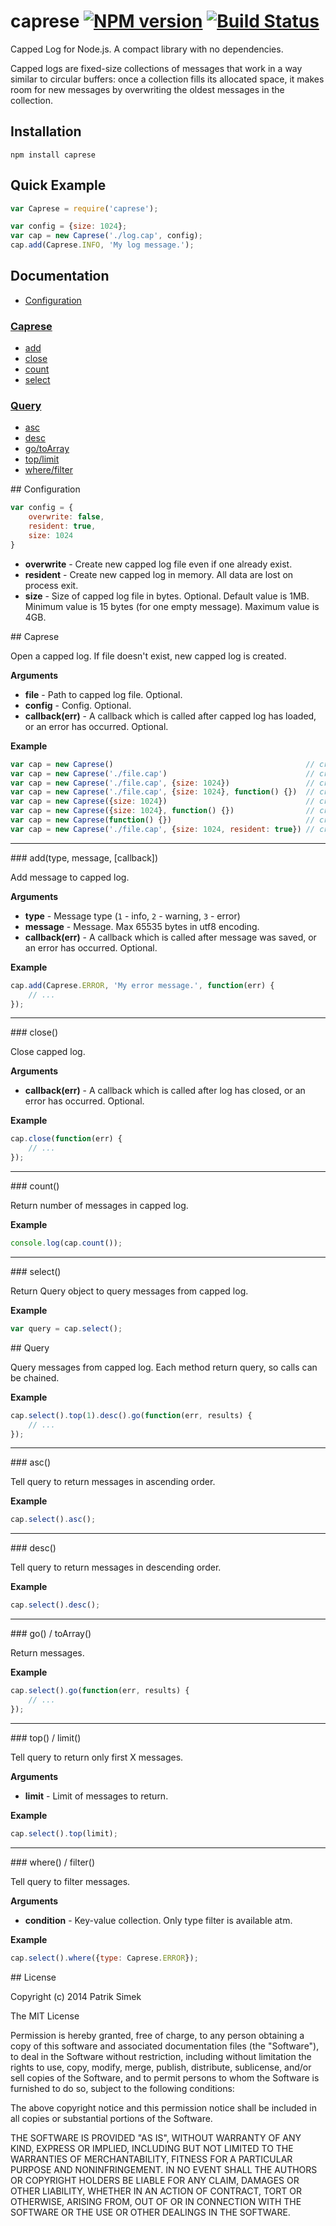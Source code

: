 # caprese [![NPM version](https://badge.fury.io/js/caprese.png)](http://badge.fury.io/js/caprese) [![Build Status](https://secure.travis-ci.org/patriksimek/caprese.png)](http://travis-ci.org/patriksimek/caprese)

Capped Log for Node.js. A compact library with no dependencies.

Capped logs are fixed-size collections of messages that work in a way similar to circular buffers: once a collection fills its allocated space, it makes room for new messages by overwriting the oldest messages in the collection.

## Installation

    npm install caprese

## Quick Example

```javascript
var Caprese = require('caprese'); 

var config = {size: 1024};
var cap = new Caprese('./log.cap', config);
cap.add(Caprese.INFO, 'My log message.');
```

## Documentation

* [Configuration](#configuration)

### [Caprese](#caprese)

* [add](#add)
* [close](#close)
* [count](#count)
* [select](#select)

### [Query](#query)

* [asc](#asc)
* [desc](#desc)
* [go/toArray](#go)
* [top/limit](#top)
* [where/filter](#where)

<a name="configuration" />
## Configuration

```javascript
var config = {
    overwrite: false,
    resident: true,
    size: 1024
}
```

- **overwrite** - Create new capped log file even if one already exist.
- **resident** - Create new capped log in memory. All data are lost on process exit.
- **size** - Size of capped log file in bytes. Optional. Default value is 1MB. Minimum value is 15 bytes (for one empty message). Maximum value is 4GB.

<a name="caprese" />
## Caprese

Open a capped log. If file doesn't exist, new capped log is created.

__Arguments__

- **file** - Path to capped log file. Optional.
- **config** - Config. Optional.
- **callback(err)** - A callback which is called after capped log has loaded, or an error has occurred. Optional.

__Example__

```javascript
var cap = new Caprese()                                           // create 1MB resident capped log
var cap = new Caprese('./file.cap')                               // create 1MB capped log
var cap = new Caprese('./file.cap', {size: 1024})                 // create 1KB capped log
var cap = new Caprese('./file.cap', {size: 1024}, function() {})  // create 1KB capped log and call a callback function
var cap = new Caprese({size: 1024})                               // create 1KB resident capped log
var cap = new Caprese({size: 1024}, function() {})                // create 1KB resident capped log and call a callback function
var cap = new Caprese(function() {})                              // create 1MB resident capped log and call a callback function
var cap = new Caprese('./file.cap', {size: 1024, resident: true}) // create 1KB resident capped log
```

---------------------------------------

<a name="add" />
### add(type, message, [callback])

Add message to capped log.

__Arguments__

- **type** - Message type (`1` - info, `2` - warning, `3` - error)
- **message** - Message. Max 65535 bytes in utf8 encoding.
- **callback(err)** - A callback which is called after message was saved, or an error has occurred. Optional.

__Example__

```javascript
cap.add(Caprese.ERROR, 'My error message.', function(err) {
    // ...
});
```

---------------------------------------

<a name="close" />
### close()

Close capped log.

__Arguments__

- **callback(err)** - A callback which is called after log has closed, or an error has occurred. Optional.

__Example__

```javascript
cap.close(function(err) {
    // ...
});
```

---------------------------------------

<a name="count" />
### count()

Return number of messages in capped log.

__Example__

```javascript
console.log(cap.count());
```

---------------------------------------

<a name="select" />
### select()

Return Query object to query messages from capped log.

__Example__

```javascript
var query = cap.select();
```

<a name="query" />
## Query

Query messages from capped log. Each method return query, so calls can be chained.

__Example__

```javascript
cap.select().top(1).desc().go(function(err, results) {
	// ...
});
```

---------------------------------------

<a name="asc" />
### asc()

Tell query to return messages in ascending order.

__Example__

```javascript
cap.select().asc();
```

---------------------------------------

<a name="desc" />
### desc()

Tell query to return messages in descending order.

__Example__

```javascript
cap.select().desc();
```

---------------------------------------

<a name="go" />
### go() / toArray()

Return messages.

__Example__

```javascript
cap.select().go(function(err, results) {
	// ...
});
```

---------------------------------------

<a name="top" />
### top() / limit()

Tell query to return only first X messages.

__Arguments__

- **limit** - Limit of messages to return.

__Example__

```javascript
cap.select().top(limit);
```

---------------------------------------

<a name="where" />
### where() / filter()

Tell query to filter messages.

__Arguments__

- **condition** - Key-value collection. Only type filter is available atm.

__Example__

```javascript
cap.select().where({type: Caprese.ERROR});
```

<a name="license" />
## License

Copyright (c) 2014 Patrik Simek

The MIT License

Permission is hereby granted, free of charge, to any person obtaining a copy of this software and associated documentation files (the "Software"), to deal in the Software without restriction, including without limitation the rights to use, copy, modify, merge, publish, distribute, sublicense, and/or sell copies of the Software, and to permit persons to whom the Software is furnished to do so, subject to the following conditions:

The above copyright notice and this permission notice shall be included in all copies or substantial portions of the Software.

THE SOFTWARE IS PROVIDED "AS IS", WITHOUT WARRANTY OF ANY KIND, EXPRESS OR IMPLIED, INCLUDING BUT NOT LIMITED TO THE WARRANTIES OF MERCHANTABILITY, FITNESS FOR A PARTICULAR PURPOSE AND NONINFRINGEMENT. IN NO EVENT SHALL THE AUTHORS OR COPYRIGHT HOLDERS BE LIABLE FOR ANY CLAIM, DAMAGES OR OTHER LIABILITY, WHETHER IN AN ACTION OF CONTRACT, TORT OR OTHERWISE, ARISING FROM, OUT OF OR IN CONNECTION WITH THE SOFTWARE OR THE USE OR OTHER DEALINGS IN THE SOFTWARE.
